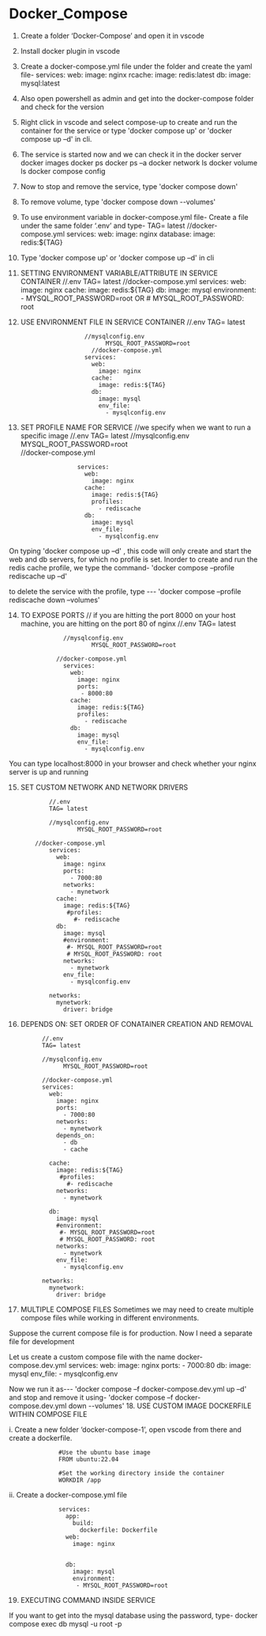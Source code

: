 # Docker_Compose

1.	Create a folder ‘Docker-Compose’ and open it in vscode
2.	Install docker plugin in vscode
3.	Create a docker-compose.yml file under the folder and create the yaml file-
                    services:
                      web:
                        image: nginx
                      rcache:
                        image: redis:latest
                      db:
                        image: mysql:latest
4.	Also open powershell as admin and get into the docker-compose folder and check for the version
5.	Right click in vscode and select compose-up to create and run the container for the service or type 'docker compose up' or 'docker compose up –d'  in cli.
6.	The service is started now and we can check it in the docker server
                      docker images
                      docker ps
                      docker ps –a
                      docker network ls
                      docker volume ls
                      docker compose config
7.	Now to stop and remove the service, type  'docker compose down'
8.	To remove volume, type 'docker compose down --volumes'
9.	To use environment variable in docker-compose.yml file-
Create a file under the same folder ‘.env’ and type-
                      TAG= latest
                       //docker-compose.yml
                      services:
                        web:
                          image: nginx
                        database:
                          image: redis:${TAG} 
10.	Type 'docker compose up' or 'docker compose up –d'  in cli  
11.	SETTING ENVIRONMENT VARIABLE/ATTRIBUTE IN SERVICE CONTAINER
                        //.env
                        TAG= latest
                        //docker-compose.yml
                        services:
                          web:
                            image: nginx
                          cache:
                            image: redis:${TAG} 
                          db:
                            image: mysql
                            environment:
                             - MYSQL_ROOT_PASSWORD=root      OR
                             # MYSQL_ROOT_PASSWORD: root
12.	USE ENVIRONMENT FILE IN SERVICE CONTAINER
                          //.env
                          TAG= latest
                          
                          //mysqlconfig.env
                           		MYSQL_ROOT_PASSWORD=root      
                          	//docker-compose.yml
                          services:
                            web:
                              image: nginx
                            cache:
                              image: redis:${TAG} 
                            db:
                              image: mysql
                              env_file:
                                - mysqlconfig.env

13.	SET PROFILE NAME FOR SERVICE //we specify when we want to run a specific image
                        //.env
                        TAG= latest
                        //mysqlconfig.env
                         		MYSQL_ROOT_PASSWORD=root      
                        	//docker-compose.yml
                        
                        services:
                          web:
                            image: nginx
                          cache:
                            image: redis:${TAG} 
                            profiles:
                              - rediscache
                          db:
                            image: mysql
                            env_file:
                              - mysqlconfig.env
On typing 'docker compose up –d' , this code will only create and start the web and db servers, for which no profile is set.  Inorder to create and run the redis cache profile, we type the command-
'docker compose –profile rediscache up –d'

to delete the service with the profile, type ---
'docker compose –profile rediscache down –volumes'

14.	TO EXPOSE PORTS 
                    // if you are hitting the port 8000 on your host machine, you are hitting on the port 80 of nginx
                    //.env
                    TAG= latest

   	                //mysqlconfig.env
                     		MYSQL_ROOT_PASSWORD=root      

   	              //docker-compose.yml
                    services:
                      web:
                        image: nginx
                        ports:
                         - 8000:80
                      cache:
                        image: redis:${TAG} 
                        profiles:
                          - rediscache
                      db:
                        image: mysql
                        env_file:
                          - mysqlconfig.env
You can type localhost:8000 in your browser and check whether your nginx server is up and running

15.	SET CUSTOM NETWORK AND NETWORK DRIVERS

                //.env
                TAG= latest
   	
                //mysqlconfig.env
                 		MYSQL_ROOT_PASSWORD=root
   	  
            //docker-compose.yml   
                services:
                  web:
                    image: nginx
                    ports:
                      - 7000:80
                    networks:
                      - mynetwork
                  cache:
                    image: redis:${TAG} 
                     #profiles:
                       #- rediscache
                  db:
                    image: mysql
                    #environment:
                     #- MYSQL_ROOT_PASSWORD=root
                     # MYSQL_ROOT_PASSWORD: root
                    networks:
                      - mynetwork
                    env_file:
                      - mysqlconfig.env
                
                networks:
                  mynetwork:
                    driver: bridge

17.	DEPENDS ON: SET ORDER OF CONATAINER CREATION AND REMOVAL

              //.env
              TAG= latest
              
              //mysqlconfig.env
               		MYSQL_ROOT_PASSWORD=root     
                 
              //docker-compose.yml
              services:
                web:
                  image: nginx
                  ports:
                    - 7000:80
                  networks:
                    - mynetwork
                  depends_on:
                    - db
                    - cache
                    
                cache:
                  image: redis:${TAG} 
                   #profiles:
                     #- rediscache
                  networks:
                    - mynetwork
              
                db:
                  image: mysql
                  #environment:
                   #- MYSQL_ROOT_PASSWORD=root
                   # MYSQL_ROOT_PASSWORD: root
                  networks:
                    - mynetwork
                  env_file:
                    - mysqlconfig.env
              
              networks:
                mynetwork:
                  driver: bridge

17.	MULTIPLE COMPOSE FILES
Sometimes we may need to create multiple compose files while working in different environments.

Suppose the current compose file is for production. Now I need a separate file for development

Let us create a custom compose file with the name docker-compose.dev.yml
                      services:
                        web:
                          image: nginx
                          ports:
                            - 7000:80
                        db:
                          image: mysql
                          env_file:
                            - mysqlconfig.env

Now we run it as---
'docker compose –f docker-compose.dev.yml up –d'
and stop and remove it using-
'docker compose –f docker-compose.dev.yml down --volumes'
18.	USE CUSTOM IMAGE DOCKERFILE WITHIN COMPOSE FILE

i.	Create a new folder ‘docker-compose-1’, open vscode from there and create a dockerfile.

                  #Use the ubuntu base image
                  FROM ubuntu:22.04
                  
                  #Set the working directory inside the container 
                  WORKDIR /app

ii.	Create a docker-compose.yml file

                  services:
                    app:
                      build: 
                        dockerfile: Dockerfile
                    web:
                      image: nginx
                  
                  
                    db:
                      image: mysql
                      environment:
                       - MYSQL_ROOT_PASSWORD=root

19.	EXECUTING COMMAND INSIDE SERVICE

If you want to get into the mysql database using the password, type-
docker compose exec db mysql -u root -p
